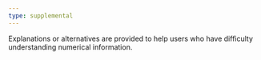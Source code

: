 ```yaml
---
type: supplemental
---
```


Explanations or alternatives are provided to help users who have difficulty understanding numerical information. 
